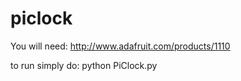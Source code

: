 piclock
=======

You will need: http://www.adafruit.com/products/1110

to run simply do: python PiClock.py
